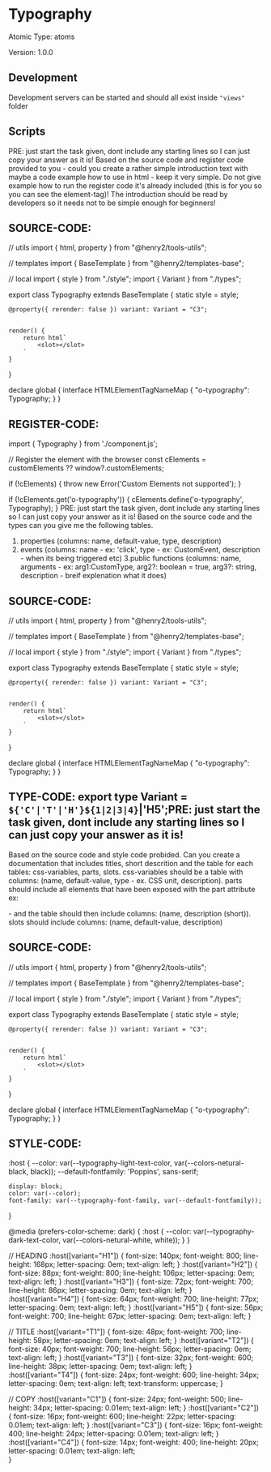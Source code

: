 # Typography

Atomic Type: atoms

Version: 1.0.0

## Development 
Development servers can be started and should all exist inside `"views"` folder

## Scripts 
PRE: just start the task given, dont include any starting lines so I can just copy your answer as it is!
 Based on the source code and register code provided to you - could you create a rather simple introduction text with maybe a code example how to use in html - keep it very simple. Do not give example how to run the register code it's already included (this is for you so you can see the element-tag)! The introduction should be read by developers so it needs not to be simple enough for beginners!

## SOURCE-CODE:
// utils 
import { html, property } from "@henry2/tools-utils";

// templates
import { BaseTemplate } from "@henry2/templates-base";

// local 
import { style } from "./style";
import { Variant } from "./types";

export class Typography extends BaseTemplate {
    static style = style;

    @property({ rerender: false }) variant: Variant = "C3";


    render() {
        return html`
            <slot></slot>
        `
    }
}


declare global {
    interface HTMLElementTagNameMap {
        "o-typography": Typography;
    }
}
## REGISTER-CODE:
import { Typography } from './component.js';

// Register the element with the browser
const cElements = customElements ?? window?.customElements;

if (!cElements) {
  throw new Error('Custom Elements not supported');
}

if (!cElements.get('o-typography')) {
  cElements.define('o-typography', Typography);
}
PRE: just start the task given, dont include any starting lines so I can just copy your answer as it is!
 Based on the source code and the types can you give me the following tables. 
1. properties (columns: name, default-value, type, description) 
2. events (columns: name - ex: 'click', type - ex: CustomEvent<ClickEvent>, description - when its being triggered etc) 
3.public functions (columns: name, arguments - ex: arg1:CustomType, arg2?: boolean = true, arg3?: string, description - breif explenation what it does)

## SOURCE-CODE:
 // utils 
import { html, property } from "@henry2/tools-utils";

// templates
import { BaseTemplate } from "@henry2/templates-base";

// local 
import { style } from "./style";
import { Variant } from "./types";

export class Typography extends BaseTemplate {
    static style = style;

    @property({ rerender: false }) variant: Variant = "C3";


    render() {
        return html`
            <slot></slot>
        `
    }
}


declare global {
    interface HTMLElementTagNameMap {
        "o-typography": Typography;
    }
}

## TYPE-CODE: export type Variant = `${'C'|'T'|'H'}${1|2|3|4}`|'H5';PRE: just start the task given, dont include any starting lines so I can just copy your answer as it is!
 Based on the source code and style code probided. Can you create a documentation that includes titles, short descrition and the table for each tables: css-variables, parts, slots.
css-variables should be a table with columns: (name, default-value, type - ex. CSS unit, description).
parts should include all elements that have been exposed with the part attribute ex: <p part='foo'> - and the table should then include columns: (name, description (short)).
slots should include columns: (name, default-value, description)

## SOURCE-CODE:
// utils 
import { html, property } from "@henry2/tools-utils";

// templates
import { BaseTemplate } from "@henry2/templates-base";

// local 
import { style } from "./style";
import { Variant } from "./types";

export class Typography extends BaseTemplate {
    static style = style;

    @property({ rerender: false }) variant: Variant = "C3";


    render() {
        return html`
            <slot></slot>
        `
    }
}


declare global {
    interface HTMLElementTagNameMap {
        "o-typography": Typography;
    }
}
## STYLE-CODE:
:host {
    --color: var(--typography-light-text-color, var(--colors-netural-black, black));
    --default-fontfamily: 'Poppins', sans-serif;
    
    display: block;
    color: var(--color);
    font-family: var(--typography-font-family, var(--default-fontfamily));
}

@media (prefers-color-scheme: dark) {
    :host {
        --color: var(--typography-dark-text-color, var(--colors-netural-white, white));
    }
}

// HEADING
:host([variant="H1"]) {
    font-size: 140px;
    font-weight: 800;
    line-height: 168px;
    letter-spacing: 0em;
    text-align: left;
}
:host([variant="H2"]) {
    font-size: 88px;
    font-weight: 800;
    line-height: 106px;
    letter-spacing: 0em;
    text-align: left;
}
:host([variant="H3"]) {
    font-size: 72px;
    font-weight: 700;
    line-height: 86px;
    letter-spacing: 0em;
    text-align: left;
}
:host([variant="H4"]) {
    font-size: 64px;
    font-weight: 700;
    line-height: 77px;
    letter-spacing: 0em;
    text-align: left;
}
:host([variant="H5"]) {
    font-size: 56px;
    font-weight: 700;
    line-height: 67px;
    letter-spacing: 0em;
    text-align: left;
}

// TITLE
:host([variant="T1"]) {
    font-size: 48px;
    font-weight: 700;
    line-height: 58px;
    letter-spacing: 0em;
    text-align: left;
}
:host([variant="T2"]) {
    font-size: 40px;
    font-weight: 700;
    line-height: 56px;
    letter-spacing: 0em;
    text-align: left;
}
:host([variant="T3"]) {
    font-size: 32px;
    font-weight: 600;
    line-height: 38px;
    letter-spacing: 0em;
    text-align: left;
}
:host([variant="T4"]) {
    font-size: 24px;
    font-weight: 600;
    line-height: 34px;
    letter-spacing: 0em;
    text-align: left;
    text-transform: uppercase;
}

// COPY
:host([variant="C1"]) {
    font-size: 24px;
    font-weight: 500;
    line-height: 34px;
    letter-spacing: 0.01em;
    text-align: left;
}
:host([variant="C2"]) {
    font-size: 16px;
    font-weight: 600;
    line-height: 22px;
    letter-spacing: 0.01em;
    text-align: left;
}
:host([variant="C3"]) {
    font-size: 16px;
    font-weight: 400;
    line-height: 24px;
    letter-spacing: 0.01em;
    text-align: left;
}
:host([variant="C4"]) {
    font-size: 14px;
    font-weight: 400;
    line-height: 20px;
    letter-spacing: 0.01em;
    text-align: left;    
}